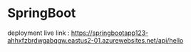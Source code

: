 # SpringBoot

deployment live link : https://springbootapp123-ahhxfzbrdwgabqgw.eastus2-01.azurewebsites.net/api/hello 
